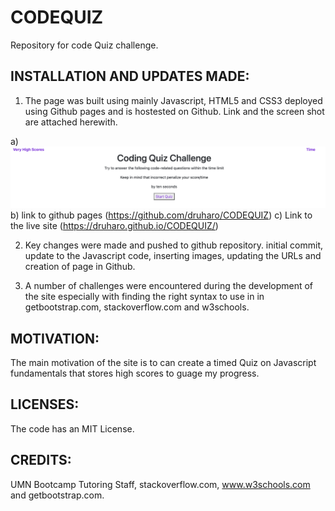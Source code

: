 # CODEQUIZ
Repository for code Quiz challenge.

## INSTALLATION AND UPDATES MADE:
1. The page was built using mainly Javascript, HTML5 and CSS3 deployed using Github pages and is hostested on Github. Link and the screen shot are attached herewith.


a) ![image info](./codeQuiz.png)
b) link to github pages (https://github.com/druharo/CODEQUIZ)
c) Link to the live site (https://druharo.github.io/CODEQUIZ/)

2. Key changes were made and pushed to github repository. initial  commit, update to the Javascript code, inserting images, updating the URLs and creation of page in Github.

3. A number of challenges were encountered during the development of the site especially with finding the right syntax to use in in getbootstrap.com, stackoverflow.com and w3schools. 

## MOTIVATION:
The main motivation of the site is to can create a timed Quiz on Javascript fundamentals that stores high scores to guage my progress.

## LICENSES:
The code has an MIT License.


## CREDITS:
UMN Bootcamp Tutoring Staff, stackoverflow.com, www.w3schools.com and getbootstrap.com.